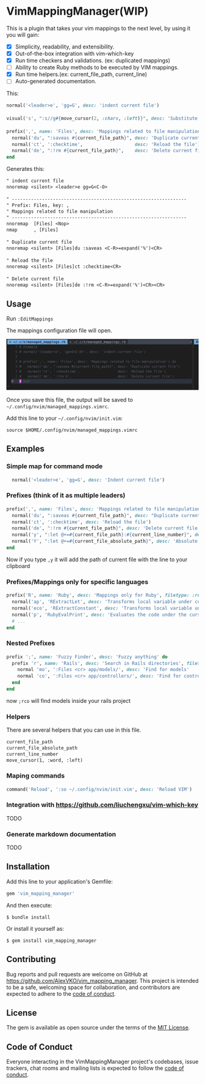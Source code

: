 # VimMappingManager(WIP)

This is a plugin that takes your vim mappings to the next level, by using it you will gain:

- [x] Simplicity, readability, and extensibility.
- [x] Out-of-the-box integration with vim-which-key
- [x] Run time checkers and validations. (ex: duplicated mappings)
- [ ] Ability to create Ruby methods to be executed by VIM mappings.
- [x] Run time helpers.(ex: current_file_path, current_line)
- [ ] Auto-generated documentation.

This:
```ruby
normal('<leader>e', 'gg=G', desc: 'indent current file')

visual('s', ":s//g#{move_cursor(2, :chars, :left)}", desc: 'Substitute inside selection')

prefix(',', name: 'Files', desc: 'Mappings related to file manipulation') do
  normal('du', ":saveas #{current_file_path}", desc: 'Duplicate current file', execute: false)
  normal('ct', ':checktime',                   desc: 'Reload the file')
  normal('de', ":!rm #{current_file_path}",    desc: 'Delete current file')
end
```

Generates this:
```
" indent current file
nnoremap <silent> <leader>e gg=G<C-O>

" ----------------------------------------------------------------
" Prefix: Files, key: ,
" Mappings related to file manipulation
" ----------------------------------------------------------------
nnoremap  [Files] <Nop>
nmap      , [Files]

" Duplicate current file
nnoremap <silent> [Files]du :saveas <C-R>=expand('%')<CR>

" Reload the file
nnoremap <silent> [Files]ct :checktime<CR>

" Delete current file
nnoremap <silent> [Files]de :!rm <C-R>=expand('%')<CR><CR>
```
## Usage

Run `:EditMappings`

The mappings configuration file will open.

![](https://github.com/AlexVKO/vim-mapping-manager/blob/master/docs/example.png)

Once you save this file, the output will be saved to `~/.config/nvim/managed_mappings.vimrc`.

Add this line to your `~/.config/nvim/init.vim`:

```
source $HOME/.config/nvim/managed_mappings.vimrc
```

## Examples

### Simple map for command mode
```ruby
  normal('<leader>e', 'gg=G', desc: 'Indent current file')
```

### Prefixes (think of it as multiple leaders)
```ruby
prefix(',', name: 'Files', desc: 'Mappings related to file manipulation') do
  normal('du', ":saveas #{current_file_path}", desc: "Duplicate current file")
  normal('ct', ':checktime', desc: 'Reload the file')
  normal('de', ":!rm #{current_file_path}", desc: 'Delete current file')
  normal('y', ":let @+=#{current_file_path}:#{current_line_number}", desc: 'Relative path copied to clipboard.')
  normal('Y', ":let @+=#{current_file_absolute_path}", desc: 'Absolute path copied to clipboard.')
end
```

Now if you type `,y` it will add the path of current file with the line to your clipboard

### Prefixes/Mappings only for specific languages

```ruby
prefix('R', name: 'Ruby', desc: 'Mappings only for Ruby', filetype: :ruby) do
  normal('ap', 'RExtractLet', desc: 'Transforms local variable under cursor to let')
  normal('eco', 'RExtractConstant', desc: 'Transforms local variable under cursor to constant')
  normal('p', 'RubyEvalPrint', desc: 'Evaluates the code under the cursor and print inline')
  # ...
end
```

### Nested Prefixes
```ruby
prefix ';', name: 'Fuzzy Finder', desc: 'Fuzzy anything' do
  prefix 'r', name: 'Rails', desc: 'Search in Rails directories', filetype: :ruby do
    normal 'mo', ':Files <cr> app/models/', desc: 'Find for models'
    normal 'co', ':Files <cr> app/controllers/', desc: 'Find for controllers'
  end
end
```

now `;rco` will find models inside your rails project

### Helpers
There are several helpers that you can use in this file.
```
current_file_path
current_file_absolute_path
current_line_number
move_cursor(1, :word, :left)

```

### Maping commands
```ruby
command('Reload', ':so ~/.config/nvim/init.vim', desc: 'Reload VIM')
```

### Integration with https://github.com/liuchengxu/vim-which-key
TODO

### Generate markdown documentation
TODO

## Installation

Add this line to your application's Gemfile:

```ruby
gem 'vim_mapping_manager'
```

And then execute:

    $ bundle install

Or install it yourself as:

    $ gem install vim_mapping_manager

## Contributing

Bug reports and pull requests are welcome on GitHub at https://github.com/AlexVKO/vim_mapping_manager. This project is intended to be a safe, welcoming space for collaboration, and contributors are expected to adhere to the [code of conduct](https://github.com/AlexVKO/vim_mapping_manager/blob/master/CODE_OF_CONDUCT.md).


## License

The gem is available as open source under the terms of the [MIT License](https://opensource.org/licenses/MIT).

## Code of Conduct

Everyone interacting in the VimMappingManager project's codebases, issue trackers, chat rooms and mailing lists is expected to follow the [code of conduct](https://github.com/AlexVKO/vim_mapping_manager/blob/master/CODE_OF_CONDUCT.md).
